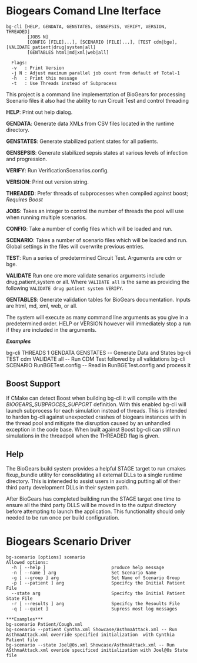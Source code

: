 # Biogears Comand LIne Iterface
```
bg-cli [HELP, GENDATA, GENSTATES, GENSEPSIS, VERIFY, VERSION, THREADED]
        [JOBS N]
        [CONFIG [FILE]...], [SCENARIO [FILE]...], [TEST cdm|bge], [VALIDATE patient|drug|system|all]
        [GENTABLES html|md|xml|web|all]

  Flags:
  -v   : Print Version
  -j N : Adjust maximum parallel job count from default of Total-1
  -h   : Print this message
  -t   : Use Threads instead of Subprocess
```

This project is a command line implementation of BioGears for processing Scenario files it also had the ability to run Circuit Test  and control threading

**HELP**: Print out help dialog.
 
**GENDATA**: Generate data XMLs from CSV files located in the runtime directory.

**GENSTATES**: Generate stabilized patient states for all patients.

**GENSEPSIS**: Generate stabilized sepsis states at various levels of infection and progression.

**VERIFY**: Run VerificationScenarios.config.

**VERSION**: Print out version string.

**THREADED**: Prefer threads of subprocesses when compiled against boost; *Requires Boost*

**JOBS**: Takes an integer to control the number of threads the pool will use when running multiple scenarios. 

**CONFIG**: Take a number of config files which will be loaded and run.

**SCENARIO**: Takes a number of scenario files which will be loaded and run. Global settings in the files will overwrite previous entries.

**TEST**: Run a series of predetermined Circuit Test. Arguments are cdm or bge.

**VALIDATE** Run one ore more validate senarios arguments include drug,patient,system or all. Where `VALIDATE all` is the same as providing the following `VALIDATE drug patient system VERIFY`.

**GENTABLES**: Generate validation tables for BioGears documentation. Inputs are html, md, xml, web, or all.

The system will execute as many command line arguments as you give in a predetermined order. HELP or VERSION however will immediately stop a run if they are included in the arguments.

***Examples*** 

bg-cli THREADS 1 GENDATA GENSTATES  -- Generate Data and States
bg-cli TEST cdm VALIDATE all -- Run CDM Test followed by all validations
bg-cli SCENARIO RunBGETest.config -- Read in RunBGETest.config and process it 

## Boost Support
If CMake can detect Boost when building bg-cli it will compile with the *BIOGEARS_SUBPROCES_SUPPORT* definition.  With this enabled bg-cli will launch subprocess for each simulation instead of threads. This is intended to harden bg-cli against unexpected crashes of biogears instances with in the thread pool and mitigate the disruption caused by an unhandled exception in the code base.  When built against Boost bg-cli can still run simulations in the threadpoll when the THREADED flag is given.  

## Help
The BioGears build system provides a helpful STAGE target to run cmakes fixup_bundle utility for consolidating all external DLLs to a single runtime directory. This is inteneded to assist users in avoiding putting all of their third party development DLLs in their system path. 

After BioGears has completed building run the STAGE target one time to ensure all the third party DLLS will be moved in to the output directory before attempting to launch the application. This functionality should only needed to be run once per build configuration.

# Biogears Scenario Driver
```
bg-scenario [options] scenario
Allowed options:
  -h [ --help ]                         produce help message
  -n [ --name ] arg                     Set Scenario Name
  -g [ --group ] arg                    Set Name of Scenario Group
  -p [ --patient ] arg                  Specifcy the Initial Patient File
  --state arg                           Specifcy the Initial Patient State File
  -r [ --results ] arg                  Specifcy the Resoults File
  -q [ --quiet ]                        Supress most log messages

***Examples***
bg-scenario Patient/Cough.xml
bg-scenario --patient Cyntha.xml Showcase/AsthmaAttack.xml -- Run AsthmaAttack.xml override specified initialization  with Cynthia Patient file
bg-scenario --state Joel@0s.xml Showcase/AsthmaAttack.xml -- Run ASthmaAttack.xml overide specificed initialization with Joel@0s State file
```



